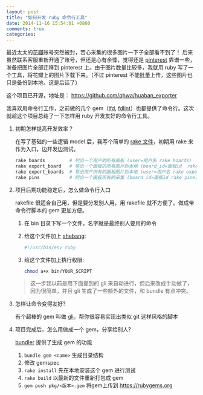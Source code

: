 ```yaml
---
layout: post
title: "如何开发 ruby 命令行工具"
date: 2014-11-16 15:54:01 +0800
comments: true
categories: 
---
```



最近太太的[花瓣][huaban]账号突然被封，苦心采集的很多图片一下子全部看不到了！
后来虽然联系客服重新开通了账号，但还是心有余悸，觉得还是 [pinterest](http://www.pinterest.com/) 靠谱一些，准备把图片全部迁移到 pinterest 上。由于图片数量比较多，我就用 ruby 写了一个工具，将花瓣上的图片下载下来。（不过 pinterest 不能批量上传，这些图片也只是备份到本地，这是后话了）

这个项目已开源，地址是：
https://github.com/qhwa/huaban_exporter

我喜欢用命令行工作，之前做的几个 gem（[lfd](https://github.com/qhwa/lfd), [fdlint](https://github.com/qhwa/fdlint)）也都提供了命令行。这次就趁这个项目总结了一下怎样用 ruby 开发友好的命令行工具。

1. 初期怎样提高开发效率？

    在写了基础的一些逻辑 model 后，我写个简单的 [rake 文件](https://github.com/qhwa/huaban_exporter/blob/69b16009357a87f2e6e645801694a16b65803a41/Rakefile)，初期用 rake 来作为入口，边开发边测试。

    ~~~sh
    rake boards         # 列出一个用户的所有画板 (user=用户名 rake boards)
    rake export_board   # 导出一个画板的所有图片到本地 (board_id=画板id  rake export_board)
    rake export_boards  # 导出用户所有的画板图片到本地 (user=用户名 rake export_boards)
    rake pins           # 列出一个画板所有的采集 (board_id=画板id rake pins)
    ~~~

2. 项目后期功能稳定后，怎么做命令行入口

    rakefile 很适合自己用，但是要分发别人用，用 rakefile 就不方便了。做成带命令行脚本的 gem 更加方便。

    1. 在 bin 目录下写一个文件，名字就是最终别人要用的命令
    2. 给这个文件加上 [shebang](http://zh.wikipedia.org/zh-cn/Shebang):

        ~~~sh
        #!/usr/bin/env ruby
        ~~~

    3. 给这个文件加上执行权限:

        ~~~sh
        chmod a+x bin/YOUR_SCRIPT
        ~~~

    > 这一步我以前是用下面提到的 gli 来自动进行，但后来改成手动做了，因为很简单，并且 gli 生成了一些额外的文件，和 bundle 有点冲突。

3. 怎样让命令变得友好?

    有个超棒的 gem 叫做 [gli][gli]，帮你很容易实现出类似 git 这样风格的脚本


4. 项目完成后，怎么用做成一个 gem，分享给别人?

    [bundler][bundler] 提供了生成 gem 的功能

    1. `bundle gem <name>` 生成目录结构
    2. 修改 gemspec
    3. `rake install` 先在本地安装这个 gem 进行测试
    4. `rake build`   以最新的文件重新打包成 gem
    5. `gem push pkg/<版本>.gem` 将gem上传到 https://rubygems.org


[huaban]: http://www.huaban.com
[proj]: https://github.com/qhwa/huaban_exporter
[gli]: https://github.com/davetron5000/gli
[bundler]: http://bundler.io/
